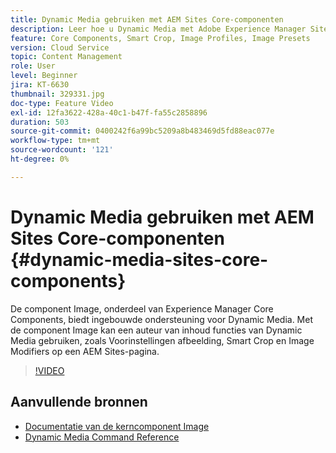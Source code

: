 ```yaml
---
title: Dynamic Media gebruiken met AEM Sites Core-componenten
description: Leer hoe u Dynamic Media met Adobe Experience Manager Sites kunt gebruiken. De component Image, onderdeel van Experience Manager Core Components, biedt ingebouwde ondersteuning voor Dynamic Media. Met de component Image kan een auteur van inhoud functies van Dynamic Media gebruiken, zoals Voorinstellingen afbeelding, Smart Crop en Image Modifiers op een AEM Sites-pagina.
feature: Core Components, Smart Crop, Image Profiles, Image Presets
version: Cloud Service
topic: Content Management
role: User
level: Beginner
jira: KT-6630
thumbnail: 329331.jpg
doc-type: Feature Video
exl-id: 12fa3622-428a-40c1-b47f-fa55c2858896
duration: 503
source-git-commit: 0400242f6a99bc5209a8b483469d5fd88eac077e
workflow-type: tm+mt
source-wordcount: '121'
ht-degree: 0%

---
```


# Dynamic Media gebruiken met AEM Sites Core-componenten {#dynamic-media-sites-core-components}

De component Image, onderdeel van Experience Manager Core Components, biedt ingebouwde ondersteuning voor Dynamic Media. Met de component Image kan een auteur van inhoud functies van Dynamic Media gebruiken, zoals Voorinstellingen afbeelding, Smart Crop en Image Modifiers op een AEM Sites-pagina.

>[!VIDEO](https://video.tv.adobe.com/v/329331?quality=12&learn=on)

## Aanvullende bronnen

* [Documentatie van de kerncomponent Image](https://experienceleague.adobe.com/docs/experience-manager-core-components/using/components/image.html?lang=en#dynamic-media)
* [Dynamic Media Command Reference](https://experienceleague.adobe.com/docs/dynamic-media-developer-resources/image-serving-api/image-serving-api/http-protocol-reference/command-reference/c-command-reference.html?lang=en#image-serving-api)
